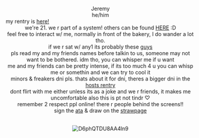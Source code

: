 
</div> <div align="center">   ⠀⠀
</div> <div align="center">Jeremy  </div>  
</div> <div align="center"> he/him</a> </div> 
my rentry is <a href="https://rentry.co/RomanticHomicid3">here!</a>
</div> <div align="center"> we're 21. we r part of a system! others can be found <a href="https://rentry.co/VenomLogang">HERE</a> :D </div>
</div> <div align="center"> feel free to interact w/ me, normally in front of the bakery, I do wander a lot tho. 
</div> <div align="center"> if we r sat w/ any1 its probably these <a href="https://rentry.co/VenomFriends">guys</a>
</div> <div align="center"> pls read my and my friends names before talkin to us, someone may not want to be bothered. idm tho, you can whisper me if u want 
</div> <div align="center"> me and my friends can be pretty intense, if its too much 4 u you can whisp me or somethin and we can try to cool it </div> <div align="center"> 
</div> <div align="center"> 
  </div> <div align="center"> minors & freakers dni pls. thats about it for dni, theres a bigger dni in the <a href="https://rentry.co/Venomsparx"> hosts rentry</a>
</div> <div align="center"> dont flirt with me either unless its as a joke and we r friends, it makes me uncomfortable also this is pt not tindr ♡
 </div> <div align="center"> remember 2 respect ppl online! there r people behind the screens!!
  </div> <div align="center"> 
</div> <div align="center"> sign the <a href="https://escortingmen.atabook.org">ata</a> & draw on the <a href="https://venomsparx.straw.page">strawpage</a>
  </div> <div align="center">   ⠀⠀
     </div> <div align="center">   
      
![D6phQTDU8AA4ln9](https://github.com/user-attachments/assets/ad2e305b-36a8-46bc-a9f1-5c84d5643541)
